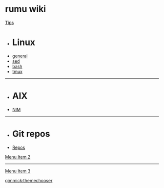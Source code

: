 # rumu wiki

[Tips]()

  * # Linux
  * [general](lnx.md)
  * [sed](sed.md)
  * [bash](bash.md)
  * [tmux](tmux.md)
  - - - -
  * # AIX
  * [NIM](nim.md)
  - - - -
  * # Git repos
  * [Repos](repos.md)

[Menu Item 2](item2.md)
- - - -
[Menu Item 3](item3.md)

[gimmick:themechooser](Theme)


